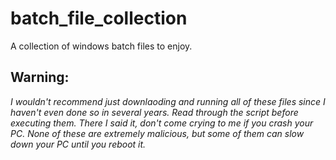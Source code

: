 # batch_file_collection
A collection of windows batch files to enjoy.

## Warning:

_I wouldn't recommend just downlaoding and running all of these files since I haven't even done so in several years. Read through the script before executing them. There I said it, don't come crying to me if you crash your PC. None of these are extremely malicious, but some of them can slow down your PC until you reboot it._
